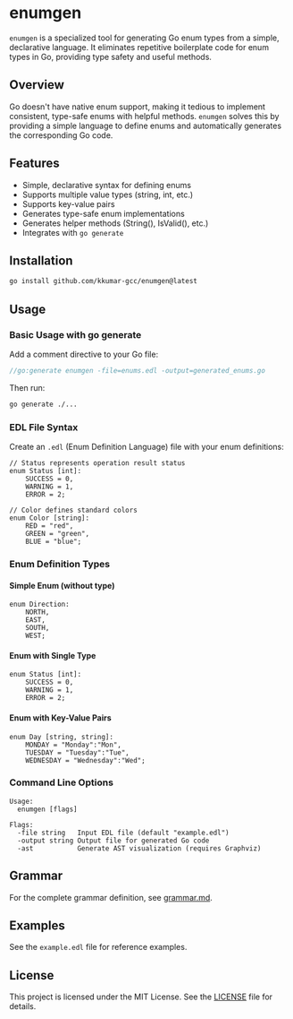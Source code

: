 # enumgen

`enumgen` is a specialized tool for generating Go enum types from a simple, declarative language. It eliminates repetitive boilerplate code for enum types in Go, providing type safety and useful methods.

## Overview

Go doesn't have native enum support, making it tedious to implement consistent, type-safe enums with helpful methods. `enumgen` solves this by providing a simple language to define enums and automatically generates the corresponding Go code.

## Features

- Simple, declarative syntax for defining enums
- Supports multiple value types (string, int, etc.)
- Supports key-value pairs
- Generates type-safe enum implementations
- Generates helper methods (String(), IsValid(), etc.)
- Integrates with `go generate`

## Installation

```bash
go install github.com/kkumar-gcc/enumgen@latest
```

## Usage

### Basic Usage with go generate

Add a comment directive to your Go file:

```go
//go:generate enumgen -file=enums.edl -output=generated_enums.go
```

Then run:

```bash
go generate ./...
```

### EDL File Syntax

Create an `.edl` (Enum Definition Language) file with your enum definitions:

```
// Status represents operation result status
enum Status [int]:
    SUCCESS = 0,
    WARNING = 1,
    ERROR = 2;

// Color defines standard colors
enum Color [string]:
    RED = "red",
    GREEN = "green",
    BLUE = "blue";
```

### Enum Definition Types

#### Simple Enum (without type)

```
enum Direction:
    NORTH,
    EAST,
    SOUTH,
    WEST;
```

#### Enum with Single Type

```
enum Status [int]:
    SUCCESS = 0,
    WARNING = 1,
    ERROR = 2;
```

#### Enum with Key-Value Pairs

```
enum Day [string, string]:
    MONDAY = "Monday":"Mon",
    TUESDAY = "Tuesday":"Tue",
    WEDNESDAY = "Wednesday":"Wed";
```

### Command Line Options

```
Usage:
  enumgen [flags]

Flags:
  -file string   Input EDL file (default "example.edl")
  -output string Output file for generated Go code
  -ast           Generate AST visualization (requires Graphviz)
```

## Grammar

For the complete grammar definition, see [grammar.md](grammar.md).

## Examples

See the `example.edl` file for reference examples.

## License

This project is licensed under the MIT License. See the [LICENSE](LICENSE) file for details.
```